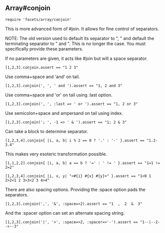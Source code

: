 ## Array#conjoin

    require 'facets/array/conjoin'

This is more advanced form of #join. It allows for fine control
of separators.

NOTE: The old version used to default its separator to ", " and
default the terminating separator to " and ". This is no longer
the case. You must specifically provide these parameters.

If no parameters are given, it acts like #join but will a space
separator.

    [1,2,3].conjoin.assert == "1 2 3"

Use comma+space and 'and' on tail.

    [1,2,3].conjoin(', ', ' and ').assert == "1, 2 and 3"

Use comma+space and 'or' on tail using :last option.

    [1,2,3].conjoin(', ', :last => ' or ').assert == "1, 2 or 3"

Use semicolon+space and ampersand on tail using index.

    [1,2,3].conjoin('; ', -1 => ' & ').assert == "1; 2 & 3"

Can take a block to determine separator.

    [1,2,3,4].conjoin{ |i, a, b| i % 2 == 0 ? '.' : '-' }.assert == "1.2-3.4"

This makes very esoteric transformation possible.

    [1,1,2,2].conjoin{ |i, a, b| a == b ? '=' : ' != ' }.assert == "1=1 != 2=2"

    [1,2,3,4].conjoin{ |i, x, y| "<#{i} #{x} #{y}>" }.assert == "1<0 1 2>2<1 2 3>3<2 3 4>4"

There are also spacing options. Providing the :space option
pads the separators.

    [1,2,3].conjoin(',', '&', :space=>2).assert == "1  ,  2  &  3"

And the :spacer option can set an alternate spacing string.

    [1,2,3].conjoin('|', '>', :space=>2, :spacer=>'-').assert == "1--|--2-->--3"

